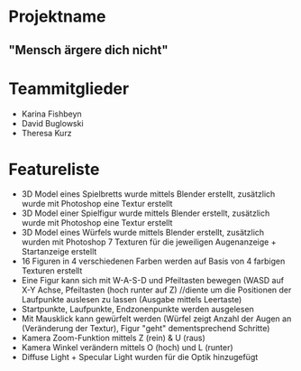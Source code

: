 
# Projektname
## "Mensch ärgere dich nicht"

# Teammitglieder
- Karina Fishbeyn
- David Buglowski
- Theresa Kurz

# Featureliste


- 3D Model eines Spielbretts wurde mittels Blender erstellt, zusätzlich wurde mit Photoshop eine Textur erstellt
- 3D Model einer Spielfigur wurde mittels Blender erstellt, zusätzlich wurde mit Photoshop eine Textur erstellt
- 3D Model eines Würfels wurde mittels Blender erstellt, zusätzlich wurden mit Photoshop 7 Texturen für die jeweiligen Augenanzeige + Startanzeige erstellt
- 16 Figuren in 4 verschiedenen Farben werden auf Basis von 4 farbigen Texturen erstellt
- Eine Figur kann sich mit W-A-S-D und Pfeiltasten bewegen (WASD auf X-Y Achse, Pfeiltasten (hoch runter auf Z) //diente um die Positionen der Laufpunkte auslesen zu lassen (Ausgabe mittels Leertaste)
- Startpunkte, Laufpunkte, Endzonenpunkte werden ausgelesen
- Mit Mausklick kann gewürfelt werden (Würfel zeigt Anzahl der Augen an (Veränderung der Textur), Figur "geht" dementsprechend Schritte)
- Kamera Zoom-Funktion mittels Z (rein) & U (raus) 
- Kamera Winkel verändern mittels O (hoch) und L (runter)
- Diffuse Light + Specular Light wurden für die Optik hinzugefügt

